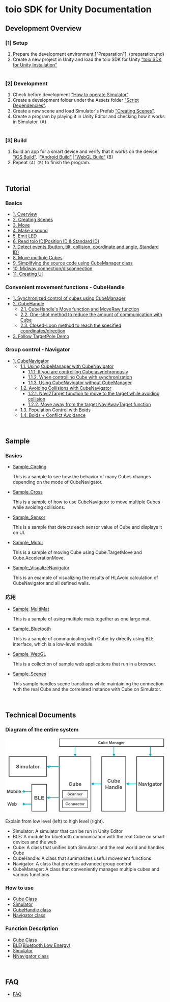 # toio SDK for Unity Documentation

## Development Overview

### [1] Setup

1. Prepare the development environment ["Preparation"]. (preparation.md)
2. Create a new project in Unity and load the toio SDK for Unity ["toio SDK for Unity Installation"](download_sdk.md)
<br><br>

### [2] Development

1. Check before development ["How to operate Simulator"](development_simulator.md).
2. Create a development folder under the Assets folder ["Script Dependencies"](development_basics.md#1-script-dependencies).
3. Create a new scene and load Simulator's Prefab ["Creating Scenes"](tutorials_basic.md#2-creating-scenes).
4. Create a program by playing it in Unity Editor and checking how it works in Simulator. (A)
<br><br>

### [3] Build

1. Build an app for a smart device and verify that it works on the device ["iOS Build"](build_ios.md). |["Android Build"](build_android.md) |["WebGL Build"](build_web.md) (B)
2. Repeat `(A)` `(B)` to finish the program.

<br>

## Tutorial

### Basics

- [1. Overview](tutorials_basic.md#1-overview)
- [2. Creating Scenes](tutorials_basic.md#2-creating-scenes)
- [3. Move](tutorials_basic.md#3-move)
- [4. Make a sound](tutorials_basic.md#4-make-a-sound)
- [5. Emit LED](tutorials_basic.md#5-emit-led)
- [6. Read toio ID(Position ID & Standard ID)](tutorials_basic.md#6-read-toio-idposition-id--standard-id)
- [7. Detect events (button, tilt, collision, coordinate and angle, Standard ID)](tutorials_basic.md#7-detect-events-button-tilt-collision-coordinate-and-angle-standard-id)
- [8. Move multiple Cubes](tutorials_basic.md#8-move-multiple-cubes)
- [9. Simplifying the source code using CubeManager class](tutorials_basic.md#9-simplifying-the-source-code-using-cubemanager-class)
- [10. Midway connection/disconnection](tutorials_basic.md#10-midway-connectiondisconnection)
- [11. Creating UI](tutorials_UI.md)

### Convenient movement functions - CubeHandle

- [1. Synchronized control of cubes using CubeManager](tutorials_cubehandle.md#1-synchronized-control-of-cubes-using-cubemanager)
- [2. CubeHandle](tutorials_cubehandle.md#2-cubehandle)
  - [2.1. CubeHandle's Move function and MoveRaw function](tutorials_cubehandle.md#21-cubehandles-move-function-and-moveraw-function)
  - [2.2. One-shot method to reduce the amount of communication with Cube](tutorials_cubehandle.md#22-one-shot-method-to-reduce-the-amount-of-communication-with-cube)
  - [2.3. Closed-Loop method to reach the specified coordinates/direction](tutorials_cubehandle.md#23-closed-loop-method-to-reach-the-specified-coordinatesdirection)
- [3. Follow TargetPole Demo](tutorials_cubehandle.md#3-follow-targetpole-demo)

### Group control - Navigator

- [1. CubeNavigator](tutorials_navigator.md#1-CubeNavigator)
  - [1.1. Using CubeManager with CubeNavigator](tutorials_navigator.md#11-using-cubemanager-with-cubenavigator)
    - [1.1.1. If you are controlling Cube asynchronously](tutorials_navigator.md#111-if-you-are-controlling-the-cube-asynchronously)
    - [1.1.2. When controlling Cube with synchronization](tutorials_navigator.md#112-want-to-control-cube-synchronously)
    - [1.1.3. Using CubeNavigator without CubeManager](tutorials_navigator.md#113-using-cubenavigator-without-cubemanager)
  - [1.2. Avoiding Collisions with CubeNavigator](tutorials_navigator.md#12-avoiding-collisions-with-cubenavigator)
    - [1.2.1. Navi2Target function to move to the target while avoiding collision](tutorials_navigator.md#121-navi2target-function-to-move-to-the-target-while-avoiding-collision)
    - [1.2.2. Move away from the target NaviAwayTarget function](tutorials_navigator.md#122-move-away-from-the-target-naviawaytarget-function)
  - [1.3. Population Control with Boids](tutorials_navigator.md#13-population-control-with-boids)
  - [1.4. Boids + Conflict Avoidance](tutorials_navigator.md#14-boids--conflict-avoidance)

<br>

## Sample

### Basics

- [Sample_Circling](../toio-sdk-unity/Assets/toio-sdk/Samples/Sample_Circling/)

  This is a sample to see how the behavior of many Cubes changes depending on the mode of CubeNavigator.

- [Sample_Cross](../toio-sdk-unity/Assets/toio-sdk/Samples/Sample_Cross/)

  This is a sample of how to use CubeNavigator to move multiple Cubes while avoiding collisions.

- [Sample_Sensor](../toio-sdk-unity/Assets/toio-sdk/Samples/Sample_Sensor/)

  This is a sample that detects each sensor value of Cube and displays it on UI.

- [Sample_Motor](../toio-sdk-unity/Assets/toio-sdk/Samples/Sample_Motor/)

  This is a sample of moving Cube using Cube.TargetMove and Cube.AccelerationMove.

- [Sample_VisualizeNavigator](../toio-sdk-unity/Assets/toio-sdk/Samples/Sample_VisualizeNavigator/)

  This is an example of visualizing the results of HLAvoid calculation of CubeNavigator and all defined walls.

### 応用

- [Sample_MultiMat](../toio-sdk-unity/Assets/toio-sdk/Samples/Sample_MultiMat/)

  This is a sample of using multiple mats together as one large mat.

- [Sample_Bluetooth](../toio-sdk-unity/Assets/toio-sdk/Samples/Sample_Bluetooth/)

  This is a sample of communicating with Cube by directly using BLE interface, which is a low-level module.

- [Sample_WebGL](../toio-sdk-unity/Assets/toio-sdk/Samples/Sample_WebGL/)

  This is a collection of sample web applications that run in a browser.

- [Sample_Scenes](../toio-sdk-unity/Assets/toio-sdk/Samples/Sample_Scenes/)

  This sample handles scene transitions while maintaining the connection with the real Cube and the correlated instance with Cube on Simulator.

<br>

## Technical Documents

### Diagram of the entire system

<p align="center">
<img src="./res/main/arch.png" width=550></img>
</p>

Explain from low level (left) to high level (right).
- Simulator: A simulator that can be run in Unity Editor
- BLE: A module for bluetooth communication with the real Cube on smart devices and the web
- Cube: A class that unifies both Simulator and the real world and handles Cube
- CubeHandle: A class that summarizes useful movement functions
- Navigator: A class that provides advanced group control
- CubeManager: A class that conveniently manages multiple cubes and various functions

### How to use

- [Cube Class](usage_cube.md)
- [Simulator](usage_simulator.md)
- [CubeHandle class](usage_cubehandle.md)
- [Navigator class](usage_navigator.md)

### Function Description

- [Cube Class](sys_cube.md)
- [BLE(Bluetooth Low Energy)](sys_ble.md)
- [Simulator](sys_simulator.md)
- [NNavigator class](sys_navigator.md)

<br>

## FAQ

- [FAQ](FAQ.md)
